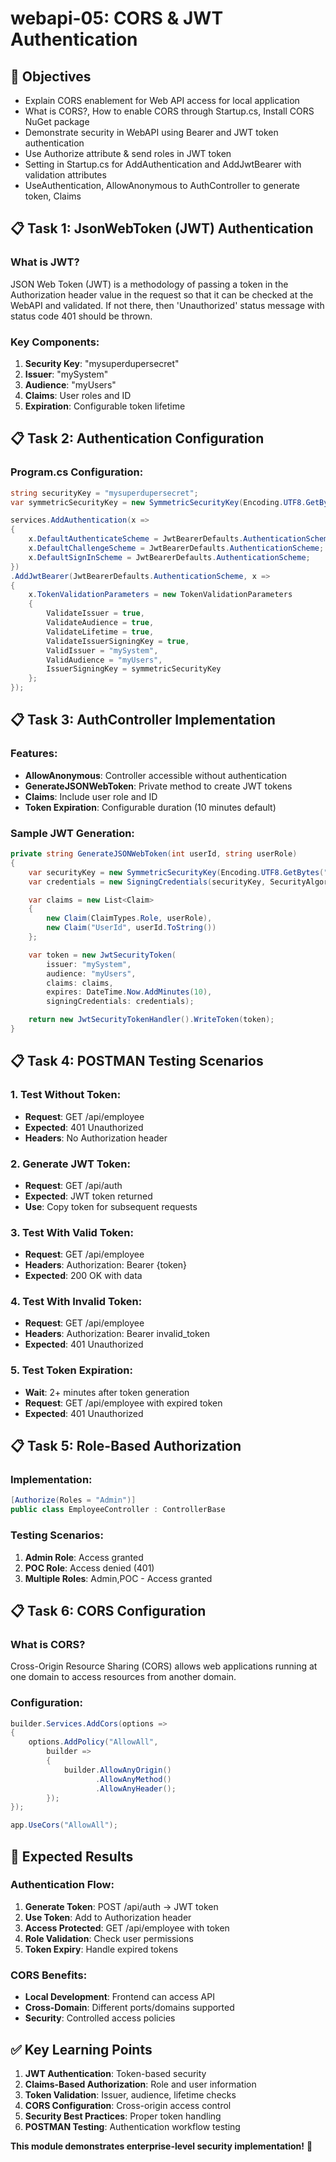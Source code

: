 # webapi-05: CORS & JWT Authentication

## 🎯 Objectives
- Explain CORS enablement for Web API access for local application
- What is CORS?, How to enable CORS through Startup.cs, Install CORS NuGet package
- Demonstrate security in WebAPI using Bearer and JWT token authentication
- Use Authorize attribute & send roles in JWT token
- Setting in Startup.cs for AddAuthentication and AddJwtBearer with validation attributes
- UseAuthentication, AllowAnonymous to AuthController to generate token, Claims

## 📋 Task 1: JsonWebToken (JWT) Authentication

### What is JWT?
JSON Web Token (JWT) is a methodology of passing a token in the Authorization header value in the request so that it can be checked at the WebAPI and validated. If not there, then 'Unauthorized' status message with status code 401 should be thrown.

### Key Components:
1. **Security Key**: "mysuperdupersecret"
2. **Issuer**: "mySystem" 
3. **Audience**: "myUsers"
4. **Claims**: User roles and ID
5. **Expiration**: Configurable token lifetime

## 📋 Task 2: Authentication Configuration

### Program.cs Configuration:
```csharp
string securityKey = "mysuperdupersecret";
var symmetricSecurityKey = new SymmetricSecurityKey(Encoding.UTF8.GetBytes(securityKey));

services.AddAuthentication(x =>
{
    x.DefaultAuthenticateScheme = JwtBearerDefaults.AuthenticationScheme;
    x.DefaultChallengeScheme = JwtBearerDefaults.AuthenticationScheme;
    x.DefaultSignInScheme = JwtBearerDefaults.AuthenticationScheme;
})
.AddJwtBearer(JwtBearerDefaults.AuthenticationScheme, x =>
{
    x.TokenValidationParameters = new TokenValidationParameters
    {
        ValidateIssuer = true,
        ValidateAudience = true,
        ValidateLifetime = true,
        ValidateIssuerSigningKey = true,
        ValidIssuer = "mySystem",
        ValidAudience = "myUsers",
        IssuerSigningKey = symmetricSecurityKey
    };
});
```

## 📋 Task 3: AuthController Implementation

### Features:
- **AllowAnonymous**: Controller accessible without authentication
- **GenerateJSONWebToken**: Private method to create JWT tokens
- **Claims**: Include user role and ID
- **Token Expiration**: Configurable duration (10 minutes default)

### Sample JWT Generation:
```csharp
private string GenerateJSONWebToken(int userId, string userRole)
{
    var securityKey = new SymmetricSecurityKey(Encoding.UTF8.GetBytes("mysuperdupersecret"));
    var credentials = new SigningCredentials(securityKey, SecurityAlgorithms.HmacSha256);

    var claims = new List<Claim>
    {
        new Claim(ClaimTypes.Role, userRole),
        new Claim("UserId", userId.ToString())
    };

    var token = new JwtSecurityToken(
        issuer: "mySystem",
        audience: "myUsers",
        claims: claims,
        expires: DateTime.Now.AddMinutes(10),
        signingCredentials: credentials);

    return new JwtSecurityTokenHandler().WriteToken(token);
}
```

## 📋 Task 4: POSTMAN Testing Scenarios

### 1. Test Without Token:
- **Request**: GET /api/employee
- **Expected**: 401 Unauthorized
- **Headers**: No Authorization header

### 2. Generate JWT Token:
- **Request**: GET /api/auth
- **Expected**: JWT token returned
- **Use**: Copy token for subsequent requests

### 3. Test With Valid Token:
- **Request**: GET /api/employee
- **Headers**: Authorization: Bearer {token}
- **Expected**: 200 OK with data

### 4. Test With Invalid Token:
- **Request**: GET /api/employee
- **Headers**: Authorization: Bearer invalid_token
- **Expected**: 401 Unauthorized

### 5. Test Token Expiration:
- **Wait**: 2+ minutes after token generation
- **Request**: GET /api/employee with expired token
- **Expected**: 401 Unauthorized

## 📋 Task 5: Role-Based Authorization

### Implementation:
```csharp
[Authorize(Roles = "Admin")]
public class EmployeeController : ControllerBase
```

### Testing Scenarios:
1. **Admin Role**: Access granted
2. **POC Role**: Access denied (401)
3. **Multiple Roles**: Admin,POC - Access granted

## 📋 Task 6: CORS Configuration

### What is CORS?
Cross-Origin Resource Sharing (CORS) allows web applications running at one domain to access resources from another domain.

### Configuration:
```csharp
builder.Services.AddCors(options =>
{
    options.AddPolicy("AllowAll",
        builder =>
        {
            builder.AllowAnyOrigin()
                   .AllowAnyMethod()
                   .AllowAnyHeader();
        });
});

app.UseCors("AllowAll");
```

## 🎯 Expected Results

### Authentication Flow:
1. **Generate Token**: POST /api/auth → JWT token
2. **Use Token**: Add to Authorization header
3. **Access Protected**: GET /api/employee with token
4. **Role Validation**: Check user permissions
5. **Token Expiry**: Handle expired tokens

### CORS Benefits:
- **Local Development**: Frontend can access API
- **Cross-Domain**: Different ports/domains supported
- **Security**: Controlled access policies

## ✅ Key Learning Points

1. **JWT Authentication**: Token-based security
2. **Claims-Based Authorization**: Role and user information
3. **Token Validation**: Issuer, audience, lifetime checks
4. **CORS Configuration**: Cross-origin access control
5. **Security Best Practices**: Proper token handling
6. **POSTMAN Testing**: Authentication workflow testing

**This module demonstrates enterprise-level security implementation!** 🚀
